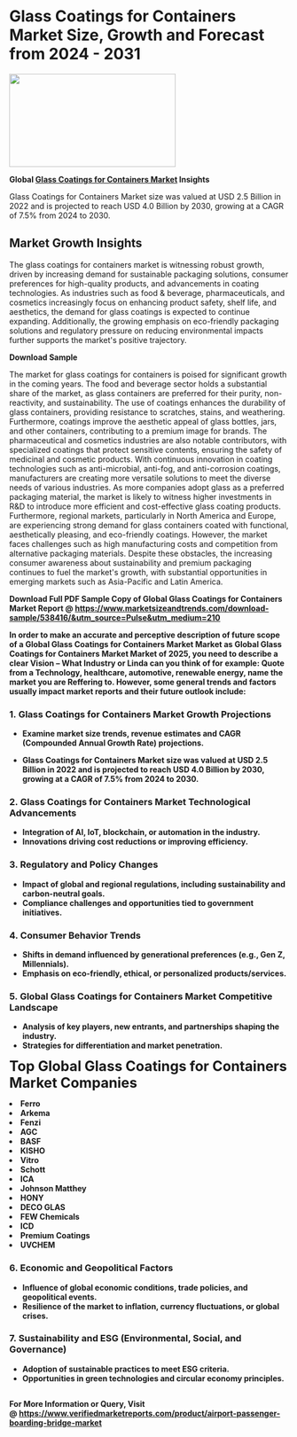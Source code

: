 <H1>Glass Coatings for Containers Market Size, Growth and Forecast from 2024 - 2031</H1><img class="aligncenter size-medium wp-image-584254" src="https://thirdeyenews.in/wp-content/uploads/2024/09/Global-Market-Research-300x168.jpeg" alt="" width="300" height="168" /><p><strong>Global&nbsp;<a href="https://www.marketsizeandtrends.com/download-sample/538416/&amp;utm_source=Pulse&amp;utm_medium=210">Glass Coatings for Containers Market</a> Insights</strong></p><p>Glass Coatings for Containers Market size was valued at USD 2.5 Billion in 2022 and is projected to reach USD 4.0 Billion by 2030, growing at a CAGR of 7.5% from 2024 to 2030.</p><p><h2>Market Growth Insights</h2> <p>The glass coatings for containers market is witnessing robust growth, driven by increasing demand for sustainable packaging solutions, consumer preferences for high-quality products, and advancements in coating technologies. As industries such as food & beverage, pharmaceuticals, and cosmetics increasingly focus on enhancing product safety, shelf life, and aesthetics, the demand for glass coatings is expected to continue expanding. Additionally, the growing emphasis on eco-friendly packaging solutions and regulatory pressure on reducing environmental impacts further supports the market's positive trajectory.</p> <p><strong>Download Sample</strong></p> <p>The market for glass coatings for containers is poised for significant growth in the coming years. The food and beverage sector holds a substantial share of the market, as glass containers are preferred for their purity, non-reactivity, and sustainability. The use of coatings enhances the durability of glass containers, providing resistance to scratches, stains, and weathering. Furthermore, coatings improve the aesthetic appeal of glass bottles, jars, and other containers, contributing to a premium image for brands. The pharmaceutical and cosmetics industries are also notable contributors, with specialized coatings that protect sensitive contents, ensuring the safety of medicinal and cosmetic products. With continuous innovation in coating technologies such as anti-microbial, anti-fog, and anti-corrosion coatings, manufacturers are creating more versatile solutions to meet the diverse needs of various industries. As more companies adopt glass as a preferred packaging material, the market is likely to witness higher investments in R&D to introduce more efficient and cost-effective glass coating products. Furthermore, regional markets, particularly in North America and Europe, are experiencing strong demand for glass containers coated with functional, aesthetically pleasing, and eco-friendly coatings. However, the market faces challenges such as high manufacturing costs and competition from alternative packaging materials. Despite these obstacles, the increasing consumer awareness about sustainability and premium packaging continues to fuel the market's growth, with substantial opportunities in emerging markets such as Asia-Pacific and Latin America. <p><strong></p><p><span class=""><strong>Download Full PDF Sample Copy of Global Glass Coatings for Containers Market Report</strong> @ <a href="https://www.marketsizeandtrends.com/download-sample/538416/&amp;utm_source=Pulse&amp;utm_medium=210" target="_blank">https://www.marketsizeandtrends.com/download-sample/538416/&amp;utm_source=Pulse&amp;utm_medium=210</a></span></p><p>In order to make an accurate and perceptive description of future scope of a Global&nbsp;Glass Coatings for Containers Market Market as Global&nbsp;Glass Coatings for Containers Market Market of 2025, you need to describe a clear Vision &ndash; What Industry or Linda can you think of for example: Quote from a Technology, healthcare, automotive, renewable energy, name the market you are Reffering to. However, some general trends and factors usually impact market reports and their future outlook include:</p><h3>1.&nbsp;<strong>Glass Coatings for Containers Market Growth Projections</strong></h3><ul><li>Examine market size trends, revenue estimates and CAGR (Compounded Annual Growth Rate) projections.</li><li><p>Glass Coatings for Containers Market size was valued at USD 2.5 Billion in 2022 and is projected to reach USD 4.0 Billion by 2030, growing at a CAGR of 7.5% from 2024 to 2030.</p></li></ul><h3>2.&nbsp;<strong>Glass Coatings for Containers Market Technological Advancements</strong></h3><ul><li>Integration of AI, IoT, blockchain, or automation in the industry.</li><li>Innovations driving cost reductions or improving efficiency.</li></ul><h3>3.&nbsp;<strong>Regulatory and Policy Changes</strong></h3><ul><li>Impact of global and regional regulations, including sustainability and carbon-neutral goals.</li><li>Compliance challenges and opportunities tied to government initiatives.</li></ul><h3>4.&nbsp;<strong>Consumer Behavior Trends</strong></h3><ul><li>Shifts in demand influenced by generational preferences (e.g., Gen Z, Millennials).</li><li>Emphasis on eco-friendly, ethical, or personalized products/services.</li></ul><h3>5.&nbsp;<strong>Global Glass Coatings for Containers Market Competitive Landscape</strong></h3><ul><li>Analysis of key players, new entrants, and partnerships shaping the industry.</li><li>Strategies for differentiation and market penetration.</li></ul><p data-pm-slice="1 1 []"><span style="color: inherit; font-family: inherit; font-size: 25px;">Top Global Glass Coatings for Containers Market Companies</span></p><div class="" data-test-id=""><p><li>Ferro</li><li> Arkema</li><li> Fenzi</li><li> AGC</li><li> BASF</li><li> KISHO</li><li> Vitro</li><li> Schott</li><li> ICA</li><li> Johnson Matthey</li><li> HONY</li><li> DECO GLAS</li><li> FEW Chemicals</li><li> ICD</li><li> Premium Coatings</li><li> UVCHEM</li></p></div><h3>6.&nbsp;<strong>Economic and Geopolitical Factors</strong></h3><ul><li>Influence of global economic conditions, trade policies, and geopolitical events.</li><li>Resilience of the market to inflation, currency fluctuations, or global crises.</li></ul><h3>7.&nbsp;<strong>Sustainability and ESG (Environmental, Social, and Governance)</strong></h3><ul><li>Adoption of sustainable practices to meet ESG criteria.</li><li>Opportunities in green technologies and circular economy principles.</li></ul><h2><strong style="font-size: 14px;">For More Information or Query, Visit @&nbsp;</strong><a style="background-color: #ffffff; font-size: 14px;" href="https://www.marketsizeandtrends.com/report/glass-coatings-for-containers-market/" target="_blank">https://www.verifiedmarketreports.com/product/airport-passenger-boarding-bridge-market</a></h2>
